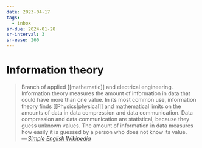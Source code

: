 ```yaml
---
date: 2023-04-17
tags:
  - inbox
sr-due: 2024-01-28
sr-interval: 3
sr-ease: 260
---
```


# Information theory

> Branch of applied [[mathematic]] and electrical engineering.
> Information theory measures the amount of information in data that could have
> more than one value. In its most common use, information theory finds
> [[Physics|physical]] and mathematical limits on the amounts of data in data
> compression and data communication. Data compression and data communication
> are statistical, because they guess unknown values. The amount of information
> in data measures how easily it is guessed by a person who does not know its
> value.\
> — <cite>[Simple English Wikipedia](https://simple.wikipedia.org/wiki/Information_theory)</cite>
